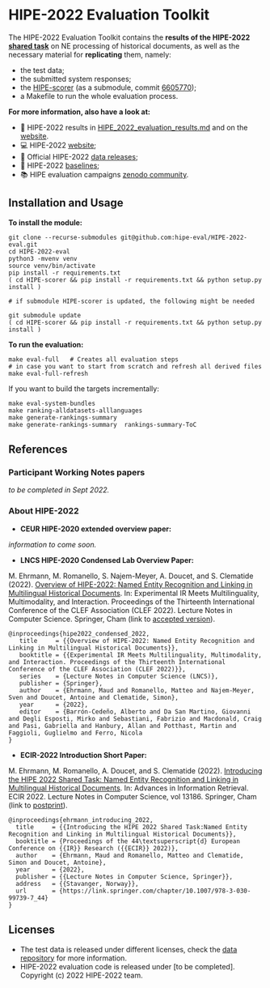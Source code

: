 # HIPE-2022 Evaluation Toolkit

The HIPE-2022 Evaluation Toolkit contains the **results of the HIPE-2022 [shared task](https://hipe-eval.github.io/HIPE-2022/)** on NE processing of historical documents, as well as the necessary material for **replicating** them, namely:

- the test data;
- the submitted system responses;
- the [HIPE-scorer](https://github.com/hipe-eval/HIPE-scorer) (as a submodule, commit [6605770](https://github.com/hipe-eval/HIPE-scorer/commit/66057705c26e662081ebb5dd576d323858e22ef0));
- a Makefile to run the whole evaluation process.

**For more information, also have a look at:**

- :checkered_flag: HIPE-2022 results in [HIPE_2022_evaluation_results.md](https://github.com/hipe-eval/HIPE-2022-eval/blob/main/HIPE_2022_evaluation_results.md) and on the [website](https://hipe-eval.github.io/HIPE-2022/results).
- :computer: HIPE-2022 [website](https://hipe-eval.github.io/HIPE-2022/);
- :open_file_folder: Official HIPE-2022 [data releases](https://github.com/hipe-eval/HIPE-2022-data);
- :low_brightness: HIPE-2022 [baselines](https://github.com/hipe-eval/HIPE-2022-baseline);
- :books: HIPE evaluation campaigns [zenodo community](https://zenodo.org/communities/hipe-eval/?page=1&size=20).


## Installation and Usage

**To install the module:**

```
git clone --recurse-submodules git@github.com:hipe-eval/HIPE-2022-eval.git
cd HIPE-2022-eval
python3 -mvenv venv
source venv/bin/activate
pip install -r requirements.txt
( cd HIPE-scorer && pip install -r requirements.txt && python setup.py install )

# if submodule HIPE-scorer is updated, the following might be needed

git submodule update 
( cd HIPE-scorer && pip install -r requirements.txt && python setup.py install )
```

**To run the evaluation:**

```
make eval-full   # Creates all evaluation steps
# in case you want to start from scratch and refresh all derived files
make eval-full-refresh
```

If you want to build the targets incrementally:

```
make eval-system-bundles
make ranking-alldatasets-alllanguages
make generate-rankings-summary
make generate-rankings-summary  rankings-summary-ToC 

```

## References

### Participant Working Notes papers

_to be completed in Sept 2022._

### About HIPE-2022

- **CEUR HIPE-2020 extended overview paper:**

_information to come soon._     

- **LNCS HIPE-2020 Condensed Lab Overview Paper:**

M. Ehrmann, M. Romanello, S. Najem-Meyer, A. Doucet, and S. Clematide (2022). [Overview of HIPE-2022: Named Entity Recognition and Linking in Multilingual Historical Documents](). In: Experimental IR Meets Multilinguality, Multimodality, and Interaction. Proceedings of the Thirteenth International Conference of the CLEF Association (CLEF 2022). Lecture Notes in Computer Science. Springer, Cham (link to [accepted version](https://github.com/hipe-eval/HIPE-2022/blob/main/assets/pdf/HIPE_2022_LNCS_CondensedLabOverview_accepted_version.pdf)).

```
@inproceedings{hipe2022_condensed_2022,
   title     = {{Overview of HIPE-2022: Named Entity Recognition and Linking in Multilingual Historical Documents}},
   booktitle = {{Experimental IR Meets Multilinguality, Multimodality, and Interaction. Proceedings of the Thirteenth International Conference of the CLEF Association (CLEF 2022)}},
   series    = {Lecture Notes in Computer Science (LNCS)},
   publisher = {Springer},
   author    = {Ehrmann, Maud and Romanello, Matteo and Najem-Meyer, Sven and Doucet, Antoine and Clematide, Simon},
   year      = {2022},
   editor    = {Barrón-Cedeño, Alberto and Da San Martino, Giovanni and Degli Esposti, Mirko and Sebastiani, Fabrizio and Macdonald, Craig and Pasi, Gabriella and Hanbury, Allan and Potthast, Martin and Faggioli, Guglielmo and Ferro, Nicola
}
```

- **ECIR-2022 Introduction Short Paper:**    

M. Ehrmann, M. Romanello, A. Doucet, and S. Clematide (2022). [Introducing the HIPE 2022 Shared Task: Named Entity Recognition and Linking in Multilingual Historical Documents](https://doi.org/10.1007/978-3-030-99739-7_44). In: Advances in Information Retrieval. ECIR 2022. Lecture Notes in Computer Science, vol 13186. Springer, Cham (link to [postprint](https://github.com/hipe-eval/HIPE-2022/blob/main/assets/pdf/HIPE2022_ECIR_shortpaper_postprint.pdf)).

```
@inproceedings{ehrmann_introducing_2022,
  title     = {{Introducing the HIPE 2022 Shared Task:Named Entity Recognition and Linking in Multilingual Historical Documents}},
  booktitle = {Proceedings of the 44\textsuperscript{d} European Conference on {{IR}} Research ({{ECIR}} 2022)},
  author    = {Ehrmann, Maud and Romanello, Matteo and Clematide, Simon and Doucet, Antoine},
  year      = {2022},
  publisher = {{Lecture Notes in Computer Science, Springer}},
  address   = {{Stavanger, Norway}},
  url       = {https://link.springer.com/chapter/10.1007/978-3-030-99739-7_44}
}
```


## Licenses

- The test data is released under different licenses, check the [data repository](https://github.com/impresso/CLEF-HIPE-2020/tree/master/data) for more information.
- HIPE-2022 evaluation code is released under [to be completed]. Copyright (c) 2022 HIPE-2022 team.
